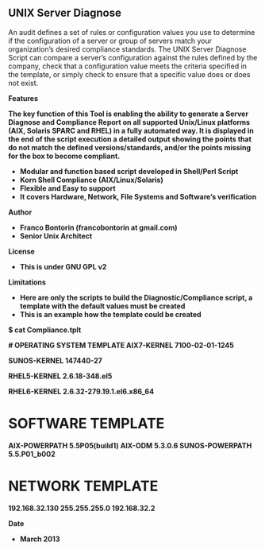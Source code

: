 UNIX Server Diagnose
-

An audit defines a set of rules or configuration values you use to determine if the configuration of a server or group of servers match your organization’s desired compliance standards.
The UNIX Server Diagnose Script can compare a server’s configuration against the rules defined by the company, check that a configuration value meets the criteria specified in the template, or simply check to ensure that a specific value does or does not exist.

<b>Features<b/>

The key function of this Tool is enabling the ability to generate a Server Diagnose and Compliance Report on all supported Unix/Linux platforms (AIX, Solaris SPARC and RHEL) in a fully automated way.
It is displayed in the end of the script execution a detailed output showing the points that do not match the defined versions/standards, and/or the points missing for the box to become compliant.
 * Modular and function based script developed in Shell/Perl Script
 * Korn Shell Compliance (AIX/Linux/Solaris)
 * Flexible and Easy to support
 * It covers Hardware, Network, File Systems and Software’s verification

<b>Author<b/>

  * Franco Bontorin (francobontorin at gmail.com)
  * Senior Unix Architect

<b>License<b/>
  * This is under GNU GPL v2

<b>Limitations<b/>

  * Here are only the scripts to build the Diagnostic/Compliance script, a template with the default values must be created
  * This is an example how the template could be created
 
$ cat Compliance.tplt

\# OPERATING SYSTEM TEMPLATE
AIX7-KERNEL     7100-02-01-1245

SUNOS-KERNEL    147440-27

RHEL5-KERNEL    2.6.18-348.el5

RHEL6-KERNEL    2.6.32-279.19.1.el6.x86_64
 
# SOFTWARE TEMPLATE
AIX-POWERPATH   5.5P05(build1)
AIX-ODM         5.3.0.6
SUNOS-POWERPATH 5.5.P01_b002
 
# NETWORK TEMPLATE
192.168.32.130  255.255.255.0   192.168.32.2

<b>Date<b/>

  * March 2013
